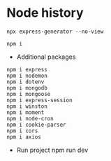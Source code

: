 # Node history

```
npx express-generator --no-view
```
```
npm i
```
- Additional packages
```
npm i express
npm i nodemon
npm i dotenv
npm i mongodb
npm i mongoose
npm i express-session
npm i winston
npm i moment
npm i node-cron
npm i cookie-parser
npm i cors
npm i axios
```
- Run project
npm run dev